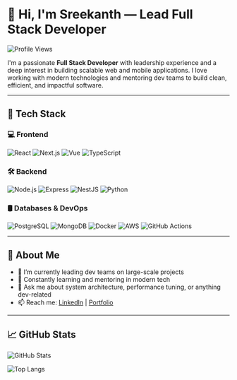 # 👋 Hi, I'm Sreekanth — Lead Full Stack Developer

![Profile Views](https://komarev.com/ghpvc/?username=yourusername&color=blue)

I'm a passionate **Full Stack Developer** with leadership experience and a deep interest in building scalable web and mobile applications. I love working with modern technologies and mentoring dev teams to build clean, efficient, and impactful software.

---

## 🧰 Tech Stack

### 💻 Frontend
![React](https://img.shields.io/badge/-React-61DAFB?style=flat&logo=react&logoColor=white)
![Next.js](https://img.shields.io/badge/-Next.js-000000?style=flat&logo=next.js)
![Vue](https://img.shields.io/badge/-Vue.js-4FC08D?style=flat&logo=vue.js&logoColor=white)
![TypeScript](https://img.shields.io/badge/-TypeScript-3178C6?style=flat&logo=typescript&logoColor=white)

### 🛠 Backend
![Node.js](https://img.shields.io/badge/-Node.js-339933?style=flat&logo=node.js&logoColor=white)
![Express](https://img.shields.io/badge/-Express-000000?style=flat&logo=express&logoColor=white)
![NestJS](https://img.shields.io/badge/-NestJS-E0234E?style=flat&logo=nestjs&logoColor=white)
![Python](https://img.shields.io/badge/-Python-3776AB?style=flat&logo=python&logoColor=white)

### 🛢 Databases & DevOps
![PostgreSQL](https://img.shields.io/badge/-PostgreSQL-336791?style=flat&logo=postgresql&logoColor=white)
![MongoDB](https://img.shields.io/badge/-MongoDB-47A248?style=flat&logo=mongodb&logoColor=white)
![Docker](https://img.shields.io/badge/-Docker-2496ED?style=flat&logo=docker&logoColor=white)
![AWS](https://img.shields.io/badge/-AWS-232F3E?style=flat&logo=amazon-aws&logoColor=white)
![GitHub Actions](https://img.shields.io/badge/-GitHub%20Actions-2088FF?style=flat&logo=github-actions&logoColor=white)

---

## 🚀 About Me
- 🔭 I’m currently leading dev teams on large-scale projects
- 🧠 Constantly learning and mentoring in modern tech
- 💬 Ask me about system architecture, performance tuning, or anything dev-related
- 📫 Reach me: [LinkedIn](https://www.linkedin.com/in/sreekanth-reddy-ai/) | [Portfolio](https://yourwebsite.dev)

---

## 📈 GitHub Stats
![GitHub Stats](https://github-readme-stats.vercel.app/api?username=yourusername&show_icons=true&hide_border=true&theme=radical)

![Top Langs](https://github-readme-stats.vercel.app/api/top-langs/?username=yourusername&layout=compact&hide_border=true&theme=radical)
